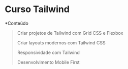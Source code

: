 # Curso Tailwind
*Conteúdo

> 
> Criar projetos de Tailwind com Grid CSS e Flexbox
> 
> Criar layouts modernos com Tailwind CSS
> 
> Responsividade com Tailwind
> 
> Desenvolvimento Mobile First

